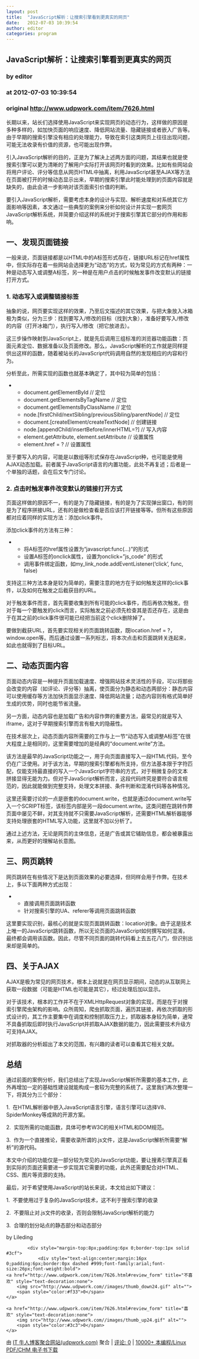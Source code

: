 ```yaml
---
layout: post
title:  "JavaScript解析：让搜索引擎看到更真实的网页"
date:   2012-07-03 10:39:54
author: editor
categories: program
---
```


## JavaScript解析：让搜索引擎看到更真实的网页
### by editor
### at 2012-07-03 10:39:54
### original <http://www.udpwork.com/item/7626.html>

<p>长期以来，站长们选择使用JavaScript来实现网页的动态行为，这样做的原因是多种多样的，如加快页面的响应速度、降低网站流量、隐藏链接或者嵌入广告等。由于早期的搜索引擎没有相应的处理能力，导致在索引这类网页上往往出现问题，可能无法收录有价值的资源，也可能出现作弊。</p>
<p>引入JavaScript解析的目的，正是为了解决上述两方面的问题，其结果也就是使搜索引擎可以更为清晰的了解用户实际打开该网页时看到的效果。比如有些网站会将用户评论、评分等信息从网页HTML中抽离，利用JavaScript甚至AJAX等方法在页面被打开的时候动态显示出来，早期的搜索引擎此时能处理到的页面内容就是缺失的，由此会进一步影响对该页面索引价值的判断。</p>
<p>要引入JavaScript解析，需要考虑本身的设计与实现、解析速度和对系统其它方面影响等因素，本文通过一些典型的案例来分析如何设计并实现一套网页JavaScript解析系统，并简要介绍这样的系统对于搜索引擎其它部分的作用和影响。</p>
<p></p>
<h2>一、发现页面链接</h2>
<p>一般来说，页面链接都是以HTML中的A标签形式存在，链接URL标记在href属性中，但实际存在着一些网站会选择更为“动态”的方式，较为常见的方式有两种：一种是动态写入或调整A标签，另一种是在用户点击的时候触发事件改变默认的链接打开方式。</p>
<h3>1. 动态写入或调整链接标签</h3>
<p>抽象的说，网页要实现这样的效果，乃至后文描述的其它效果，与把大象放入冰箱极为类似，分为三步：找到要写入/修改的目标（找到大象），准备好要写入/修改的内容（打开冰箱门），执行写入/修改（把它放进去）。</p>
<p>这三步操作映射到JavaScript上，就是先后调用三组标准的浏览器功能函数：页面元素定位、数据准备以及页面修改。那么，JavaScript解析的工作就是同样提供出这样的函数，随着被站长的JavaScript代码调用自然的发现相应的内容和行为。</p>
<p>分析至此，所需实现的函数也就基本确定了，其中较为简单的包括：</p>
<ul><li><ul><li>document.getElementById // 定位</li>
<li>document.getElementsByTagName // 定位</li>
<li>document.getElementsByClassName // 定位</li>
<li>node.[firstChild/nextSibling/previousSibling/parentNode] // 定位</li>
<li>document.[createElement/createTextNode] // 创建链接</li>
<li>node.[appendChild/insertBefore/innerHTML=?] // 写入内容</li>
<li>element.getAttribute, element.setAttribute // 设置属性</li>
<li>element.href = ? // 设置属性</li>
</ul>
</li>
</ul>
<p>至于要写入的内容，可能是以数组等形式保存在JavaScript种，也可能是使用AJAX动态加载。前者属于JavaScript语言的内置功能，此处不再复述；后者是一个单独的话题，会在后文专门讨论。</p>
<h3>2. 点击时触发事件改变默认的链接打开方式</h3>
<p>页面这样做的原因不一，有的是为了隐藏链接，有的是为了实现弹出窗口，有的则是为了程序拼接URL，还有的是做检查看是否应该打开链接等等。但所有这些原因都对应着同样的实现方法：添加click事件。</p>
<p>添加click事件的方法有三种：</p>
<ul><li><ul><li>将A标签的href属性设置为“javascript:func(…)”的形式</li>
<li>设置A标签的onclick属性，设置为onclick=”js_code” 的形式</li>
<li>调用事件绑定函数，如my_link_node.addEventListener(‘click’, func, false)</li>
</ul>
</li>
</ul>
<p>支持这三种方法本身是较为简单的，需要注意的地方在于如何触发这样的click事件，以及如何在触发之后截获目的URL。</p>
<p>对于触发事件而言，首先需要收集到所有可能的click事件，而后再依次触发。但对于每一个要触发的click而言，实际触发之前必须先检查其是否还存在，这是由于在其之前的click事件很可能已经把当前这个click删除掉了。</p>
<p>要做到截获URL，首先要实现相关的页面跳转函数，既location.href = ?，window.open等。而后通过设置一系列标志，将本次点击和页面跳转关连起来，如此也就得到了目标URL。</p>
<h2>二、动态页面内容</h2>
<p>页面动态内容是一种提升页面加载速度、增强网站技术灵活性的手段，可以将那些会改变的内容（如评论、评分等）抽离，使页面分为静态和动态两部分：静态内容可以使用缓存等方法加快页面显示速度、降低网站流量；动态内容则有格式简单好生成的优势，同时也能节省流量。</p>
<p>另一方面，动态内容也是加载广告和内容作弊的重要方法，最常见的就是写入iframe，这对于早期搜索引擎而言有极大的隐蔽性。</p>
<p>在技术层次上，动态页面内容所需要的工作与上一节“动态写入或调整A标签”在很大程度上是相同的，这里需要增加的是经典的“document.write”方法。</p>
<p>该方法是最早的JavaScript功能之一，用于向页面直接写入一段HTML代码，至今仍在广泛使用。对于该方法，早期的搜索引擎都有所支持，但方法基本限于字符匹配，仅能支持最直接的写入一个JavaScript字符串的方式，对于稍微复杂的文本拼接显得无能为力。但对于JavaScript解析而言，这段代码终究是要符合语言规范的，因此就能做到完整支持，处理文本拼接、条件判断和混淆代码等各种情况。</p>
<p>这里还需要讨论的一点是嵌套的document.write，也就是通过document.write写入一个SCRIPT标签，该标签内部是另一段document.write。这类问题在跳转作弊页面中屡见不鲜，对其支持就不只需要JavaScript解析，还需要HTML解析器能够支持处理嵌套的HTML写入功能，这里就不加以分析了。</p>
<p>通过上述方法，无论是网页的主体信息，还是广告或其它辅助信息，都会被暴露出来，从而更好的理解站长意图。</p>
<h2>三、网页跳转</h2>
<p>网页跳转在有些情况下是达到页面效果的必要选择，但同样会用于作弊。在技术上，多以下面两种方式出现：</p>
<ul><li><ul><li>直接调用页面跳转函数</li>
<li>针对搜索引擎的UA、referer等调用页面跳转函数</li>
</ul>
</li>
</ul>
<p>这里要实现识别，最核心的就是实现页面跳转函数：location对象。由于这是技术上唯一的JavaScript跳转函数，所以无论页面的JavaScript如何撰写如何混淆，最终都会调用该函数。因此，尽管不同页面的跳转代码看上去五花八门，但识别出来却是简单的。</p>
<h2>四、关于AJAX</h2>
<p>AJAX是极为常见的网页技术，根本上说就是在网页显示期间，动态的从互联网上获取一段数据（可能是HTML也可能是其它），经过处理后加以显示。</p>
<p>对于该技术，根本的工作并不在于XMLHttpRequest对象的实现，而是在于对搜索引擎爬虫架构的影响。众所周知，爬虫抓取页面，遍历其链接，再依次抓取的形式设计的，其工作主要集中在调度和控制抓取压力上，抓取器本身较为简单，通常不具备抓取后即时执行JavaScript并抓取AJAX数据的能力，因此需要技术升级方可支持AJAX。</p>
<p>对抓取器的分析超出了本文的范围，有兴趣的读者可以查看其它相关文献。</p>
<h2>总结</h2>
<p>通过前面的案例分析，我们总结出了实现JavaScript解析所需要的基本工作，此外再增加一定的基础性建设就能构成一套较为完整的系统了。这里我们再次整理一下，将其分为三个部分：</p>
<p>1.  在HTML解析器中嵌入JavaScript语言引擎，语言引擎可以选择V8、SpiderMonkey等成熟的开源方案。</p>
<p>2.  实现所需的功能函数，具体可参考W3C的相关HTML和DOM规范。</p>
<p>3.  作为一个直接推论，需要收录所谓的.js文件，这是JavaScript解析所需要“解析”的源代码。</p>
<p>本文中介绍的功能仅是一部分较为常见的JavaScript功能，要让搜素引擎真正看到实际的页面还需要进一步实现其它需要的功能，此外还需要配合对HTML、CSS、图片等资源的支持。</p>
<p>最后，对于希望使用JavaScript的站长来说，本文给出如下建议：</p>
<p>1.  不要使用过于复杂的JavaScript技术，这不利于搜索引擎的收录</p>
<p>2.  不要阻止对.js文件的收录，否则会限制JavaScript解析的能力</p>
<p>3.  合理的划分站点的静态部分和动态部分</p>
<p></p>
<p>by Lileding</p>

			<div style="margin-top:8px;padding:6px 0;border-top:1px solid #3cf">
				<div style="text-align:center;margin:16px 0;padding:6px;border:0px dashed #999;font-family:arial;font-size:26px;font-weight:bold">
	<a href="http://www.udpwork.com/item/7626.html#review_form" title="不喜欢" style="text-decoration:none">
		<img src="http://www.udpwork.com//images/thumb_down24.gif" alt="">
		<span style="color:#f33">0</span>
	</a>
	   
	<a href="http://www.udpwork.com/item/7626.html#review_form" title="喜欢" style="text-decoration:none">
		<img src="http://www.udpwork.com//images/thumb_up24.gif" alt="">
		<span style="color:#3c3">0</span>
	</a>
</div>				<p>
					由 <a href="http://www.udpwork.com/">IT 牛人博客聚合网站(udpwork.com)</a> 聚合
					|
					<a href="http://www.udpwork.com/item/7626.html#reviews">评论: 0</a>
					|
					<a href="http://book.benegg.com/tag/%E7%BC%96%E7%A8%8B?from=udpwork-feed">10000+ 本编程/Linux PDF/CHM 电子书下载</a>
				</p>
			</div>